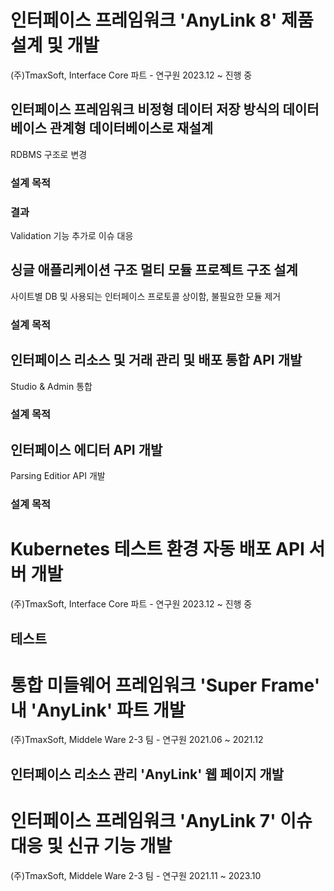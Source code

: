 
# 인터페이스 프레임워크 'AnyLink 8' 제품 설계 및 개발
(주)TmaxSoft, Interface Core 파트 - 연구원
2023.12 ~ 진행 중
## 인터페이스 프레임워크 비정형 데이터 저장 방식의 데이터베이스 관계형 데이터베이스로 재설계

RDBMS 구조로 변경

### 설계 목적

### 결과
Validation 기능 추가로 이슈 대응 


## 싱글 애플리케이션 구조 멀티 모듈 프로젝트 구조 설계

사이트별 DB 및 사용되는 인터페이스 프로토콜 상이함, 불필요한 모듈 제거
### 설계 목적


## 인터페이스 리소스 및 거래 관리 및 배포 통합 API 개발

Studio & Admin 통합
### 설계 목적


## 인터페이스 에디터 API 개발

Parsing Editior API 개발

### 설계 목적


# Kubernetes 테스트 환경 자동 배포 API 서버 개발
(주)TmaxSoft, Interface Core 파트 - 연구원
2023.12 ~ 진행 중
## 테스트

# 통합 미들웨어 프레임워크 'Super Frame' 내 'AnyLink' 파트 개발
(주)TmaxSoft, Middele Ware 2-3 팀 - 연구원
2021.06 ~ 2021.12

## 인터페이스 리소스 관리 'AnyLink' 웹 페이지 개발

# 인터페이스 프레임워크 'AnyLink 7' 이슈 대응 및 신규 기능 개발
(주)TmaxSoft, Middele Ware 2-3 팀 - 연구원
2021.11 ~ 2023.10

